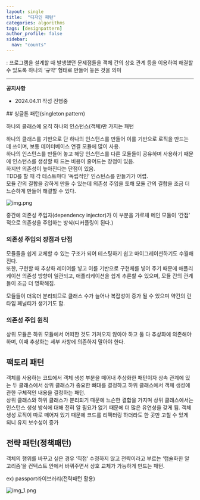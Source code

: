 ```yaml
---
layout: single
title:  "디자인 패턴"
categories: algorithms
tags: [designpattern]
author_profile: false
sidebar:
  nav: "counts"
---
```

: 프로그램을 설계할 때 발생했던 문제점들을 객체 간의 상호 관계 등을 이용하여 해결할 수 있도록 하나의 ‘규약’ 형태로 만들어 놓은 것을 의미
***

<div class="notice--warning">
  <strong>공지사항</strong>
  <ul>
    <li>
      2024.04.11 작성 진행중
    </li>
  </ul>
</div>
## 싱글톤 패턴(singleton pattern)

하나의 클래스에 오직 하나의 인스턴스(객체)만 가지는 패턴

하나의 클래스를 기반으로 단 하나의 인스턴스를 만들어 이를 기반으로 로직을 만드는 데 쓰이며, 보통 데이터베이스 연결 모듈에 많이 사용.<br>
하나의 인스턴스를 만들어 놓고 해당 인스턴스를 다른 모듈들이 공유하며 사용하기 때문에 인스턴스를 생성할 때 드는 비용이 줄어드는 장점이 있음.<br>
하지만 의존성이 높아진다는 단점이 있음.<br>
TDD를 할 때 각 테스트마다 ‘독립적인’ 인스턴스를 만들기가 어렵.<br>
모듈 간의 결합을 강하게 만들 수 있는데 의존성 주입을 토해 모듈 간의 결합을 조금 더 느슨하게 만들어 해결할 수 있다.

![img.png]({{site.url}}/images/2024-04-11-designpattern/img.png)

중간에 의존성 주입자(dependency injector)가 이 부분을 가로채 메인 모듈이 ‘간접’
적으로 의존성을 주입하는 방식(디커플링이 된다.)

### 의존성 주입의 장점과 단점
모듈들을 쉽게 교체할 수 있는 구조가 되어 테스팅하기 쉽고 마이그레이션하기도 수월해진다. <br>
또한, 구현할 때 추상화 레이어를 넣고 이를 기반으로 구현체를 넣어 주기 때문에 애플리케이션 의존성 방향이 일관되고, 애플리케이션을 쉽게 추론할 수 있으며, 모듈 간의 관계들이 조금 더 명확해짐.

모듈들이 더욱더 분리되므로 클래스 수가 늘어나 복잡성이 증가 될 수 있으며 약간의 런타임 페널티가 생기기도 함.

### 의존성 주입 원칙

상위 모듈은 하위 모듈에서 어떠한 것도 가져오지 않아야 하고 둘 다 추상화에 의존해야 하며, 이때 추상화는 세부 사항에 의존하지 말아야 한다. 

## 팩토리 패턴
객체를 사용하는 코드에서 객체 생성 부분을 떼어내 추상화한 패턴이자 상속 관계에 있는 두 클래스에서 상위 클래스가 중요한 뼈대를 결정하고 하위 클래스에서 객체 생성에 관한 구체적인 내용을 결정하는 패턴. <br>
상위 클래스와 하위 클래스가 분리되기 때문에 느슨한 결합을 가지며 상위 클래스에서는 인스턴스 생성 방식에 대해 전혀 알 필요가 없기 때문에 더 많은 유연성을 갖게 됨. 객체 생성 로직이 따로 떼어져 있기 때문에 코드를 리팩터링 하더라도 한 곳만 고칠 수 있게 되니 유지 보수성이 증가

## 전략 패턴(정책패턴)
객체의 행위를 바꾸고 싶은 경우 ‘직접’ 수정하지 않고 전략이라고 부르는 ‘캡슐화한 알고리즘’을 컨텍스트 안에서 바꿔주면서 상호 교체가 가능하게 만드는 패턴.

ex) passport라이브러리(전략패턴 활용)

![img_1.png]({{site.url}}/images/2024-04-11-designpattern/img_1.png)

